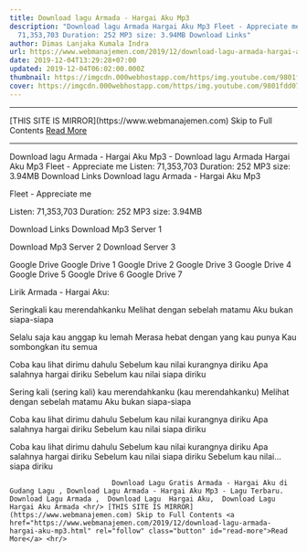 ```yaml
---
title: Download lagu Armada - Hargai Aku Mp3
description: "Download lagu Armada Hargai Aku Mp3 Fleet - Appreciate me Listen:
  71,353,703 Duration: 252 MP3 size: 3.94MB Download Links"
author: Dimas Lanjaka Kumala Indra
url: https://www.webmanajemen.com/2019/12/download-lagu-armada-hargai-aku-mp3.html
date: 2019-12-04T13:29:28+07:00
updated: 2019-12-04T06:02:00.000Z
thumbnail: https://imgcdn.000webhostapp.com/https/img.youtube.com/9801fdd072de1759bd1b1f92a10b3095.jpeg
cover: https://imgcdn.000webhostapp.com/https/img.youtube.com/9801fdd072de1759bd1b1f92a10b3095.jpeg
---
```


<hr/> [THIS SITE IS MIRROR](https://www.webmanajemen.com) Skip to Full Contents <a href="https://www.webmanajemen.com/2019/12/download-lagu-armada-hargai-aku-mp3.html" rel="follow" class="button" id="read-more">Read More</a> <hr/> Download lagu Armada - Hargai Aku Mp3 - Download lagu Armada Hargai Aku Mp3 Fleet - Appreciate me Listen: 71,353,703 Duration: 252 MP3 size: 3.94MB Download Links Download lagu Armada - Hargai Aku Mp3

  Fleet - Appreciate me 

  Listen: 71,353,703 
  Duration: 252 
  MP3 size: 3.94MB 

  Download Links 
  Download Mp3 Server 1 

  Download Mp3 Server 2 
  Download Server 3 


  Google Drive   Google Drive 1 
  Google Drive 2 
  Google Drive 3 
  Google Drive 4 
  Google Drive 5 
  Google Drive 6 
  Google Drive 7 


                             
Lirik Armada - Hargai Aku:
                             
Seringkali kau merendahkanku
  Melihat dengan sebelah matamu
  Aku bukan siapa-siapa
  
  Selalu saja kau anggap ku lemah
  Merasa hebat dengan yang kau punya
  Kau sombongkan itu semua
  
  Coba kau lihat dirimu dahulu
  Sebelum kau nilai kurangnya diriku
  Apa salahnya hargai diriku
  Sebelum kau nilai siapa diriku
  
  Sering kali (sering kali) kau merendahkanku (kau merendahkanku)
  Melihat dengan sebelah matamu
  Aku bukan siapa-siapa
  
  Coba kau lihat dirimu dahulu
  Sebelum kau nilai kurangnya diriku
  Apa salahnya hargai diriku
  Sebelum kau nilai siapa diriku
  
  Coba kau lihat dirimu dahulu
  Sebelum kau nilai kurangnya diriku
  Apa salahnya hargai diriku
  Sebelum kau nilai siapa diriku
  Sebelum kau nilai… siapa diriku                                 
                                 
                             Download Lagu Gratis Armada - Hargai Aku di Gudang Lagu , Download Lagu Armada - Hargai Aku Mp3 - Lagu Terbaru.                                                         Download Lagu Armada ,  Download Lagu  Hargai Aku,  Download Lagu  Hargai Aku Armada <hr/> [THIS SITE IS MIRROR](https://www.webmanajemen.com) Skip to Full Contents <a href="https://www.webmanajemen.com/2019/12/download-lagu-armada-hargai-aku-mp3.html" rel="follow" class="button" id="read-more">Read More</a> <hr/>